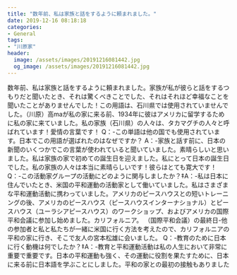 ```yaml
---
title: "数年前、私は家族と話をするように頼まれました。"
date: 2019-12-16 08:18:18
categories:
- General
tags:
- "川原家"
header:
  image: /assets/images/20191216081442.jpg
  og_image: /assets/images/20191216081442.jpg
---
```


数年前、私は家族と話をするように頼まれました。家族が私が彼らと話をするつもりだと聞いたとき、それは驚くべきことでした、それはそれほど幸福なことを聞いたことがありませんでした！この用語は、石川県では使用されていませんでした。（川原）高maが私の家に来る前、1934年に彼はアメリカに留学するために私の家に来ていました。私の家族（石川県）の人々は、タカマグチの人々と呼ばれています！愛情の言葉です！ Q：-この単語は他の国でも使用されています。日本でこの用語が選ばれたのはなぜですか？ A：-家族と話す前に、日本の新聞のいくつかでこの言葉が使われていると聞いていました。素晴らしいと思いました。私は家族の家で初めての誕生日を迎えました。私にとって日本の誕生日でした。私の家族の人々は本当に素晴らしいです！彼らはとても寛大です！ Q：-この活動家グループの活動にどのように関与しましたか？‡A：-私は日本に住んでいたとき、米国の平和運動の活動家として働いていました。私はさまざまな平和運動活動に携わっていました。アメリカのピースハウスとの短いトレーニングの後、アメリカのピースハウス（ピースハウスインターナショナル）とピースハウス（ユーラシアピースハウス）のワークショップ、およびアメリカの国際平和会議に参加し始めました。カリフォルニア。 （国際平和会議）の最終日-他の参加者と私と私たちが一緒に米国に行く方法を考えたので、カリフォルニアの平和の家に行き、そこで友人の宮本松雄に会いました。 Q：-教育のために日本に行く動機は何でしたか？‡A：-教育と平和運動活動は私の人生において非常に重要で重要です。日本の平和運動も強く、その運動に役割を果たすために、日本に来る前に日本語を学ぶことにしました。平和の家との最初の接触もありました
